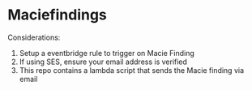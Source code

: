 # Maciefindings

Considerations:
1) Setup a eventbridge rule to trigger on Macie Finding
2) If using SES, ensure your email address is verified
3) This repo contains a lambda script that sends the Macie finding via email 
